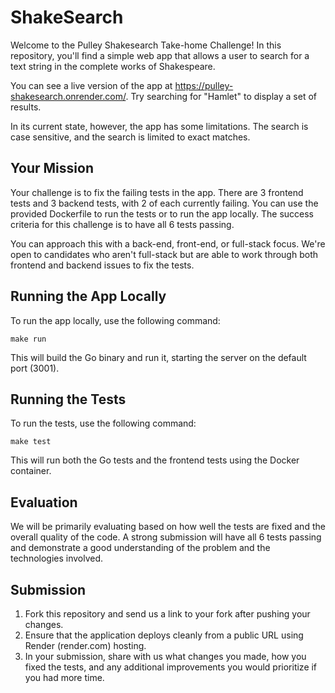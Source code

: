 # ShakeSearch

Welcome to the Pulley Shakesearch Take-home Challenge! In this repository, you'll find a simple web app that allows a user to search for a text string in the complete works of Shakespeare.

You can see a live version of the app at https://pulley-shakesearch.onrender.com/. Try searching for "Hamlet" to display a set of results.

In its current state, however, the app has some limitations. The search is case sensitive, and the search is limited to exact matches.

## Your Mission

Your challenge is to fix the failing tests in the app. There are 3 frontend tests and 3 backend tests, with 2 of each currently failing. You can use the provided Dockerfile to run the tests or to run the app locally. The success criteria for this challenge is to have all 6 tests passing.

You can approach this with a back-end, front-end, or full-stack focus. We're open to candidates who aren't full-stack but are able to work through both frontend and backend issues to fix the tests.

## Running the App Locally

To run the app locally, use the following command:

```
make run
```

This will build the Go binary and run it, starting the server on the default port (3001).

## Running the Tests

To run the tests, use the following command:

```
make test
```

This will run both the Go tests and the frontend tests using the Docker container.

## Evaluation

We will be primarily evaluating based on how well the tests are fixed and the overall quality of the code. A strong submission will have all 6 tests passing and demonstrate a good understanding of the problem and the technologies involved.

## Submission

1. Fork this repository and send us a link to your fork after pushing your changes.
2. Ensure that the application deploys cleanly from a public URL using Render (render.com) hosting.
3. In your submission, share with us what changes you made, how you fixed the tests, and any additional improvements you would prioritize if you had more time.